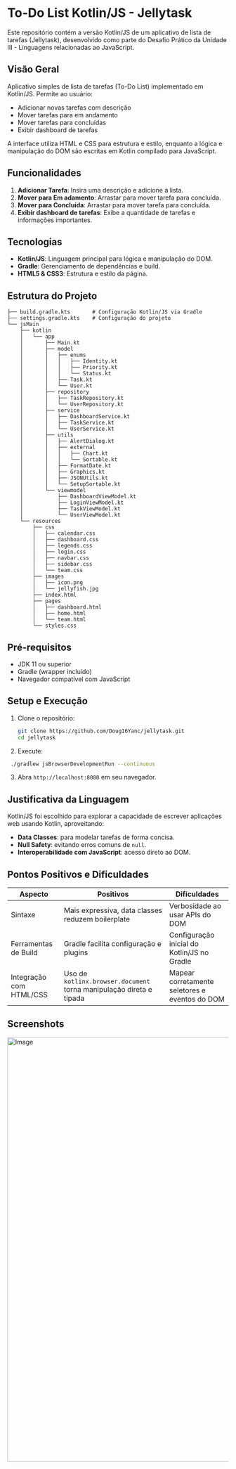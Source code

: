 # To-Do List Kotlin/JS - Jellytask

Este repositório contém a versão Kotlin/JS de um aplicativo de lista de tarefas (Jellytask), desenvolvido como parte do Desafio Prático da Unidade III - Linguagens relacionadas ao JavaScript.

## Visão Geral

Aplicativo simples de lista de tarefas (To-Do List) implementado em Kotlin/JS. Permite ao usuário:

* Adicionar novas tarefas com descrição
* Mover tarefas para em andamento
* Mover tarefas para concluídas
* Exibir dashboard de tarefas

A interface utiliza HTML e CSS para estrutura e estilo, enquanto a lógica e manipulação do DOM são escritas em Kotlin compilado para JavaScript.

## Funcionalidades

1. **Adicionar Tarefa**: Insira uma descrição e adicione à lista.
2. **Mover para Em adamento**: Arrastar para mover tarefa para concluída.
3. **Mover para Concluída**: Arrastar para mover tarefa para concluída.
4. **Exibir dashboard de tarefas**: Exibe a quantidade de tarefas e informações importantes.

## Tecnologias

* **Kotlin/JS**: Linguagem principal para lógica e manipulação do DOM.
* **Gradle**: Gerenciamento de dependências e build.
* **HTML5 & CSS3**: Estrutura e estilo da página.

## Estrutura do Projeto

```plaintext
├── build.gradle.kts       # Configuração Kotlin/JS via Gradle
├── settings.gradle.kts    # Configuração do projeto
└── jsMain
    ├── kotlin
    │   └── app
    │       ├── Main.kt
    │       ├── model
    │       │   ├── enums
    │       │   │   ├── Identity.kt
    │       │   │   ├── Priority.kt
    │       │   │   └── Status.kt
    │       │   ├── Task.kt
    │       │   └── User.kt
    │       ├── repository
    │       │   ├── TaskRepository.kt
    │       │   └── UserRepository.kt
    │       ├── service
    │       │   ├── DashboardService.kt
    │       │   ├── TaskService.kt
    │       │   └── UserService.kt
    │       ├── utils
    │       │   ├── AlertDialog.kt
    │       │   ├── external
    │       │   │   ├── Chart.kt
    │       │   │   └── Sortable.kt
    │       │   ├── FormatDate.kt
    │       │   ├── Graphics.kt
    │       │   ├── JSONUtils.kt
    │       │   └── SetupSortable.kt
    │       └── viewmodel
    │           ├── DashboardViewModel.kt
    │           ├── LoginViewModel.kt
    │           ├── TaskViewModel.kt
    │           └── UserViewModel.kt
    └── resources
        ├── css
        │   ├── calendar.css
        │   ├── dashboard.css
        │   ├── legends.css
        │   ├── login.css
        │   ├── navbar.css
        │   ├── sidebar.css
        │   └── team.css
        ├── images
        │   ├── icon.png
        │   └── jellyfish.jpg
        ├── index.html
        ├── pages
        │   ├── dashboard.html
        │   ├── home.html
        │   └── team.html
        └── styles.css
```

## Pré-requisitos

* JDK 11 ou superior
* Gradle (wrapper incluído)
* Navegador compatível com JavaScript

## Setup e Execução

1. Clone o repositório:

   ```bash
   git clone https://github.com/Doug16Yanc/jellytask.git
   cd jellytask
   ```


2. Execute:
```bash
 ./gradlew jsBrowserDevelopmentRun --continuous
```

3. Abra `http://localhost:8080` em seu navegador.

## Justificativa da Linguagem

Kotlin/JS foi escolhido para explorar a capacidade de escrever aplicações web usando Kotlin, aproveitando:

* **Data Classes**: para modelar tarefas de forma concisa.
* **Null Safety**: evitando erros comuns de `null`.
* **Interoperabilidade com JavaScript**: acesso direto ao DOM.

## Pontos Positivos e Dificuldades

| Aspecto                 | Positivos                                                           | Dificuldades                                   |
| ----------------------- | ------------------------------------------------------------------- | ---------------------------------------------- |
| Sintaxe                 | Mais expressiva, data classes reduzem boilerplate                   | Verbosidade ao usar APIs do DOM                |
| Ferramentas de Build    | Gradle facilita configuração e plugins                              | Configuração inicial do Kotlin/JS no Gradle    |
| Integração com HTML/CSS | Uso de `kotlinx.browser.document` torna manipulação direta e tipada | Mapear corretamente seletores e eventos do DOM |

## Screenshots
<img width="1920" height="966" alt="Image" src="https://github.com/user-attachments/assets/703d1d25-5148-43f4-861f-50254f3843d4" />
